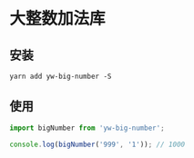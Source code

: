 # 大整数加法库

## 安装

```shell
yarn add yw-big-number -S
```

## 使用

```javascript
import bigNumber from 'yw-big-number';

console.log(bigNumber('999', '1')); // 1000
```
